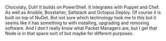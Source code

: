 Chocolaty, Duh! It builds on PowerShell. It integrates with Puppet and Chef. As well as Ansible, Boxstarter, Saltstack and Octopus Deploy. Of course it is built on top of NuGet. But not sure which technology took me to this but it seems like it has something to with installing, upgrading and removing software. And I don't really know what Packet Managers are, but I get that Node is in that space sort of but maybe for different purposes.

